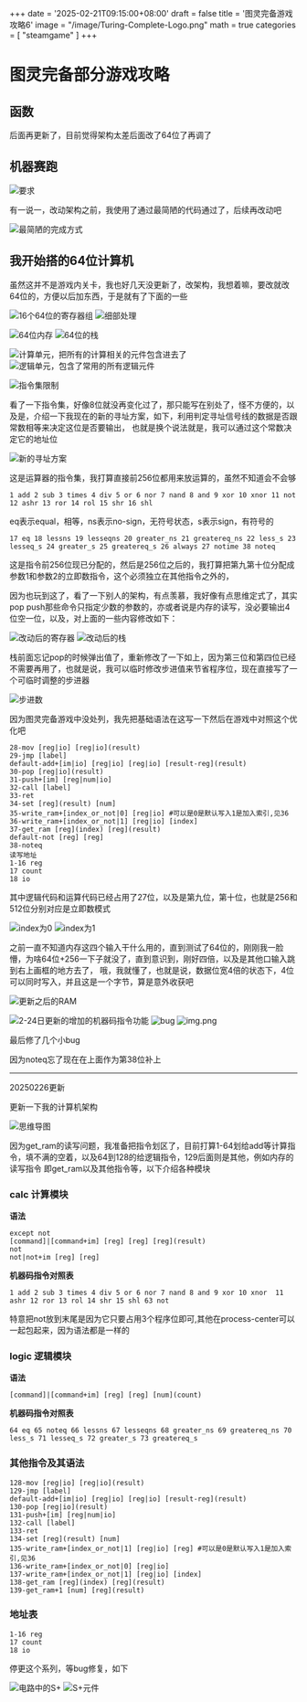 +++
date = '2025-02-21T09:15:00+08:00'
draft = false
title = '图灵完备游戏攻略6'
image = "/image/Turing-Complete-Logo.png"
math = true
categories = [
    "steamgame"
]
+++

# 图灵完备部分游戏攻略

## 函数

后面再更新了，目前觉得架构太差后面改了64位了再调了

## 机器赛跑

![要求](robot-run-race-request.png)

有一说一，改动架构之前，我使用了通过最简陋的代码通过了，后续再改动吧

![最简陋的完成方式](robot-run-race-finish-ugly.png)





## 我开始搭的64位计算机

虽然这并不是游戏内关卡，我也好几天没更新了，改架构，我想着嘛，要改就改64位的，方便以后加东西，于是就有了下面的一些

![16个64位的寄存器组](16reg.png)
![细部处理](16reg-2.png)

![64位内存](ram.png)
![64位的栈](stack.png)

![计算单元，把所有的计算相关的元件包含进去了](calc-core.png)
![逻辑单元，包含了常用的所有逻辑元件](logic-core.png)

![指令集限制](introduction-set.png)

看了一下指令集，好像8位就没再变化过了，那只能写在别处了，怪不方便的，以及是，介绍一下我现在的新的寻址方案，如下，利用判定寻址信号线的数据是否跟常数相等来决定这位是否要输出，
也就是换个说法就是，我可以通过这个常数决定它的地址位

![新的寻址方案](addressing-scheme.png)

这是运算器的指令集，我打算直接前256位都用来放运算的，虽然不知道会不会够
```
1 add 2 sub 3 times 4 div 5 or 6 nor 7 nand 8 and 9 xor 10 xnor 11 not 12 ashr 13 ror 14 rol 15 shr 16 shl
```
eq表示equal，相等，ns表示no-sign，无符号状态，s表示sign，有符号的
```
17 eq 18 lessns 19 lesseqns 20 greater_ns 21 greatereq_ns 22 less_s 23 lesseq_s 24 greater_s 25 greatereq_s 26 always 27 notime 38 noteq
```
这是指令前256位现已分配的，然后是256位之后的，我打算把第九第十位分配成参数1和参数2的立即数指令，这个必须独立在其他指令之外的，

因为也玩到这了，看了一下别人的架构，有点羡慕，我好像有点思维定式了，其实pop push那些命令只指定少数的参数的，亦或者说是内存的读写，没必要输出4位空一位，以及，对上面的一些内容修改如下：

![改动后的寄存器](reg_new_args_2.png)
![改动后的栈](stack_new.png)

栈前面忘记pop的时候弹出值了，重新修改了一下如上，因为第三位和第四位已经不需要再用了，也就是说，我可以临时修改步进值来节省程序位，现在直接写了一个可临时调整的步进器

![步进数](count-template-step.png)

因为图灵完备游戏中没处列，我先把基础语法在这写一下然后在游戏中对照这个优化吧

```
28-mov [reg|io] [reg|io](result)
29-jmp [label]
default-add+[im|io] [reg|io] [reg|io] [result-reg](result)
30-pop [reg|io](result)
31-push+[im] [reg|num|io]
32-call [label]
33-ret
34-set [reg](result) [num]
35-write_ram+[index_or_not|0] [reg|io] #可以是0是默认写入1是加入索引,见36
36-write_ram+[index_or_not|1] [reg|io] [index]
37-get_ram [reg](index) [reg](result)
default-not [reg] [reg]
38-noteq
读写地址
1-16 reg
17 count
18 io   
```

其中逻辑代码和运算代码已经占用了27位，以及是第九位，第十位，也就是256和512位分别对应是立即数模式

![index为0](ram-4input.png)
![index为1](ram-4input-index1.png)

之前一直不知道内存这四个输入干什么用的，直到测试了64位的，刚刚我一脸懵，为啥64位+256一下子就没了，直到意识到，刚好四倍，以及是其他口输入跳到右上画框的地方去了，
哦，我就懂了，也就是说，数据位宽4倍的状态下，4位可以同时写入，并且这是一个字节，算是意外收获吧

![更新之后的RAM](ram-new.png)

![2-24日更新的增加的机器码指令功能](some-machine-code.png)
![bug](bug-in-turing-complete.png)
![img.png](release-for-bug.png)

最后修了几个小bug

因为noteq忘了现在在上面作为第38位补上

------------

20250226更新

更新一下我的计算机架构

![思维导图](mind-map.png)

因为get_ram的读写问题，我准备把指令划区了，目前打算1-64划给add等计算指令，填不满的空着，以及64到128的给逻辑指令，129后面则是其他，例如内存的读写指令
即get_ram以及其他指令等，以下介绍各种模块

### calc 计算模块
**语法** 
```
except not
[command]|[command+im] [reg] [reg] [reg](result)
not 
not|not+im [reg] [reg]
```
**机器码指令对照表**
```
1 add 2 sub 3 times 4 div 5 or 6 nor 7 nand 8 and 9 xor 10 xnor  11 ashr 12 ror 13 rol 14 shr 15 shl 63 not
```
特意把not放到末尾是因为它只要占用3个程序位即可,其他在process-center可以一起包起来，因为语法都是一样的

### logic 逻辑模块
**语法** 
```
[command]|[command+im] [reg] [reg] [num](count)
```
**机器码指令对照表**
```
64 eq 65 noteq 66 lessns 67 lesseqns 68 greater_ns 69 greatereq_ns 70 less_s 71 lesseq_s 72 greater_s 73 greatereq_s
```

### 其他指令及其语法
```
128-mov [reg|io] [reg|io](result)
129-jmp [label]
default-add+[im|io] [reg|io] [reg|io] [result-reg](result)
130-pop [reg|io](result)
131-push+[im] [reg|num|io]
132-call [label]
133-ret
134-set [reg](result) [num]
135-write_ram+[index_or_not|1] [reg|io] [reg] #可以是0是默认写入1是加入索引,见36
136-write_ram+[index_or_not|0] [reg|io] 
137-write_ram+[index_or_not|1] [reg|io] [index]
138-get_ram [reg](index) [reg](result)
139-get_ram+1 [num] [reg](result)
```
### 地址表
```
1-16 reg
17 count
18 io
```

停更这个系列，等bug修复，如下

![电路中的S+](screenshot1.png)
![S+元件](screenshot2.png)

